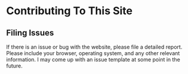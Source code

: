 # Contributing To This Site

## Filing Issues

If there is an issue or bug with the website, please file a detailed report. Please include your browser, operating system, and any other relevant information. I may come up with an issue template at some point in the future.
